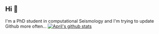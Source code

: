 ## Hi 👋
I'm a PhD student in computational Seismology and I'm trying to update Github more often...
[![April's github stats](https://github-readme-stats.vercel.app/api?username=aaaapril4&show_icons=true&theme=buefy&hide_border=true)](https://github.com/anuraghazra/github-readme-stats)

<!--
**Aaaapril4/aaaapril4** is a ✨ _special_ ✨ repository because its `README.md` (this file) appears on your GitHub profile.

Here are some ideas to get you started:

- 🔭 I’m currently working on ...
- 🌱 I’m currently learning ...
- 👯 I’m looking to collaborate on ...
- 🤔 I’m looking for help with ...
- 💬 Ask me about ...
- 📫 How to reach me: ...
- 😄 Pronouns: ...
- ⚡ Fun fact: ...
-->
